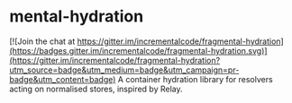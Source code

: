 # mental-hydration

[![Join the chat at https://gitter.im/incrementalcode/fragmental-hydration](https://badges.gitter.im/incrementalcode/fragmental-hydration.svg)](https://gitter.im/incrementalcode/fragmental-hydration?utm_source=badge&utm_medium=badge&utm_campaign=pr-badge&utm_content=badge)
A container hydration library for resolvers acting on normalised stores, inspired by Relay. 
